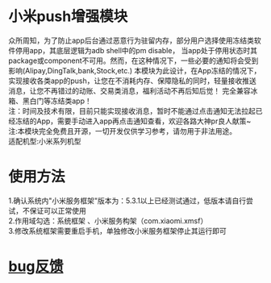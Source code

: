 # 小米push增强模块
众所周知，为了防止app后台通过恶意行为驻留内存，部分用户选择使用冻结类软件停用app，其底层逻辑为adb shell中的pm disable，
当app处于停用状态时其package或component不可用。然而，在这种情况下，一些必要的通知将会受到影响(Alipay,DingTalk,bank,Stock,etc.)
本模块为此设计，在App冻结的情况下，实现接收各类app的push，让您在不消耗内存、保障隐私的同时，轻量接收推送消息，让您不再错过的动账、交易类消息，福利活动不再后知后觉！
完全兼容冰箱、黑白门等冻结类app！</br>
注：时间及技术有限，目前只能实现接收消息，暂时不能通过点击通知无法拉起已经冻结的App，需要手动进入app再点击通知查看，欢迎各路大神pr良人献策~</br>
注:本模块完全免费且开源，一切开发仅供学习参考，请勿用于非法用途。</br>
适配机型:小米系列机型
# 使用方法</br>
1.确认系统内"小米服务框架"版本为：5.3.1以上已经测试通过，低版本请自行尝试，不保证可以正常使用</br>
2.作用域勾选：系统框架 、小米服务构架（com.xiaomi.xmsf）</br>
3.修改系统框架需要重启手机，单独修改小米服务框架停止其运行即可</br>
# <a href="https://github.com/vivian8421/MiPush-Enhance">bug反馈</a>
